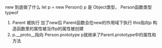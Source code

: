 new 到底做了什么
let p = new Person()
p 是 Object类型， Person函数类型 typeof
1. Parent 被执行 加了new后 Parent函数会在new的作用域下执行 this指向p
  构造函数里的属性被当作p的属性被创建
2. p.__proto__指向 Person.prototype  p就继承了Parent.prototype中的属性和方法